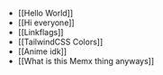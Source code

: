 
- [[Hello World]] 
- [[Hi everyone]] 
- [[Linkflags]] 
- [[TailwindCSS Colors]] 
- [[Anime idk]] 
- [[What is this Memx thing anyways]] 




